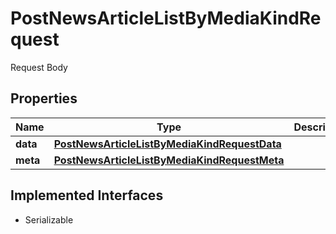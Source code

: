

# PostNewsArticleListByMediaKindRequest

Request Body

## Properties

Name | Type | Description | Notes
------------ | ------------- | ------------- | -------------
**data** | [**PostNewsArticleListByMediaKindRequestData**](PostNewsArticleListByMediaKindRequestData.md) |  | 
**meta** | [**PostNewsArticleListByMediaKindRequestMeta**](PostNewsArticleListByMediaKindRequestMeta.md) |  |  [optional]


## Implemented Interfaces

* Serializable


